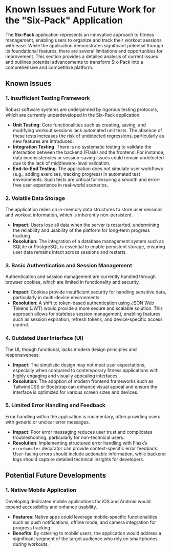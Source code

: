 # Known Issues and Future Work for the "Six-Pack" Application

The **Six-Pack** application represents an innovative approach to fitness management, enabling users to organize and track their workout sessions with ease. While the application demonstrates significant potential through its foundational features, there are several limitations and opportunities for improvement. This section provides a detailed analysis of current issues and outlines potential advancements to transform Six-Pack into a comprehensive and competitive platform.


## Known Issues

### 1. Insufficient Testing Framework
Robust software systems are underpinned by rigorous testing protocols, which are currently underdeveloped in the Six-Pack application.

- **Unit Testing**: Core functionalities such as creating, saving, and modifying workout sessions lack automated unit tests. The absence of these tests increases the risk of undetected regressions, particularly as new features are introduced.
- **Integration Testing**: There is no systematic testing to validate the interaction between the backend (Flask) and the frontend. For instance, data inconsistencies or session-saving issues could remain undetected due to the lack of middleware-level validation.
- **End-to-End Testing**: The application does not simulate user workflows (e.g., adding exercises, tracking progress) in automated test environments. Such tests are critical for ensuring a smooth and error-free user experience in real-world scenarios.


### 2. Volatile Data Storage
The application relies on in-memory data structures to store user sessions and workout information, which is inherently non-persistent.

- **Impact**: Users lose all data when the server is restarted, undermining the reliability and usability of the platform for long-term progress tracking.
- **Resolution**: The integration of a database management system such as SQLite or PostgreSQL is essential to enable persistent storage, ensuring user data remains intact across sessions and restarts.


### 3. Basic Authentication and Session Management
Authentication and session management are currently handled through browser cookies, which are limited in functionality and security.

- **Impact**: Cookies provide insufficient security for handling sensitive data, particularly in multi-device environments.
- **Resolution**: A shift to token-based authentication using JSON Web Tokens (JWT) would provide a more secure and scalable solution. This approach allows for stateless session management, enabling features such as session expiration, refresh tokens, and device-specific access control.

### 4. Outdated User Interface (UI)
The UI, though functional, lacks modern design principles and responsiveness.

- **Impact**: The simplistic design may not meet user expectations, especially when compared to contemporary fitness applications with highly engaging and visually appealing interfaces.
- **Resolution**: The adoption of modern frontend frameworks such as TailwindCSS or Bootstrap can enhance visual appeal and ensure the interface is optimized for various screen sizes and devices.


### 5. Limited Error Handling and Feedback
Error handling within the application is rudimentary, often providing users with generic or unclear error messages.

- **Impact**: Poor error messaging reduces user trust and complicates troubleshooting, particularly for non-technical users.
- **Resolution**: Implementing structured error handling with Flask’s `errorhandler` decorator can provide context-specific error feedback. User-facing errors should include actionable information, while backend logs should capture detailed technical insights for developers.


## Potential Future Developments

### 1. Native Mobile Application
Developing dedicated mobile applications for iOS and Android would expand accessibility and enhance usability.

- **Features**: Native apps could leverage mobile-specific functionalities such as push notifications, offline mode, and camera integration for progress tracking.
- **Benefits**: By catering to mobile users, the application would address a significant segment of the target audience who rely on smartphones during workouts.

